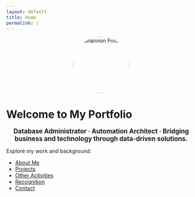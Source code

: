 ```yaml
---
layout: default
title: Home
permalink: /
---
```



<div style="text-align:center; margin-top:1em;">
  <img src="/images/headshot.jpg" alt="Shannon Froese" style="border-radius:50%; width:150px; height:150px;">
</div>


# Welcome to My Portfolio


<div style="text-align:center; font-size:1.2em; font-weight:bold; margin-top:1em;">
  Database Administrator · Automation Architect · Bridging business and technology through data-driven solutions.
</div>


Explore my work and background:

- [About Me](about)
- [Projects](projects)
- [Other Activities](activities)
- [Recognition](recognition)
- [Contact](contact)
